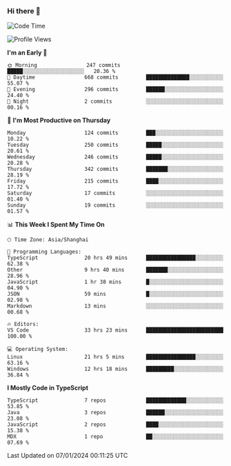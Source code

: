 ### Hi there 👋

<!--
**waynelwz/waynelwz** is a ✨ _special_ ✨ repository because its `README.md` (this file) appears on your GitHub profile.

Here are some ideas to get you started:

- 🔭 I’m currently working on ...
- 🌱 I’m currently learning ...
- 👯 I’m looking to collaborate on ...
- 🤔 I’m looking for help with ...
- 💬 Ask me about ...
- 📫 How to reach me: ...
- 😄 Pronouns: ...
- ⚡ Fun fact: ...
-->

<!--START_SECTION:waka-->
![Code Time](http://img.shields.io/badge/Code%20Time-2%2C299%20hrs%2032%20mins-blue)

![Profile Views](http://img.shields.io/badge/Profile%20Views-0-blue)

**I'm an Early 🐤** 

```text
🌞 Morning                247 commits         █████░░░░░░░░░░░░░░░░░░░░   20.36 % 
🌆 Daytime                668 commits         ██████████████░░░░░░░░░░░   55.07 % 
🌃 Evening                296 commits         ██████░░░░░░░░░░░░░░░░░░░   24.40 % 
🌙 Night                  2 commits           ░░░░░░░░░░░░░░░░░░░░░░░░░   00.16 % 
```
📅 **I'm Most Productive on Thursday** 

```text
Monday                   124 commits         ███░░░░░░░░░░░░░░░░░░░░░░   10.22 % 
Tuesday                  250 commits         █████░░░░░░░░░░░░░░░░░░░░   20.61 % 
Wednesday                246 commits         █████░░░░░░░░░░░░░░░░░░░░   20.28 % 
Thursday                 342 commits         ███████░░░░░░░░░░░░░░░░░░   28.19 % 
Friday                   215 commits         ████░░░░░░░░░░░░░░░░░░░░░   17.72 % 
Saturday                 17 commits          ░░░░░░░░░░░░░░░░░░░░░░░░░   01.40 % 
Sunday                   19 commits          ░░░░░░░░░░░░░░░░░░░░░░░░░   01.57 % 
```


📊 **This Week I Spent My Time On** 

```text
🕑︎ Time Zone: Asia/Shanghai

💬 Programming Languages: 
TypeScript               20 hrs 49 mins      ████████████████░░░░░░░░░   62.38 % 
Other                    9 hrs 40 mins       ███████░░░░░░░░░░░░░░░░░░   28.96 % 
JavaScript               1 hr 38 mins        █░░░░░░░░░░░░░░░░░░░░░░░░   04.90 % 
JSON                     59 mins             █░░░░░░░░░░░░░░░░░░░░░░░░   02.98 % 
Markdown                 13 mins             ░░░░░░░░░░░░░░░░░░░░░░░░░   00.68 % 

🔥 Editors: 
VS Code                  33 hrs 23 mins      █████████████████████████   100.00 % 

💻 Operating System: 
Linux                    21 hrs 5 mins       ████████████████░░░░░░░░░   63.16 % 
Windows                  12 hrs 18 mins      █████████░░░░░░░░░░░░░░░░   36.84 % 
```

**I Mostly Code in TypeScript** 

```text
TypeScript               7 repos             █████████████░░░░░░░░░░░░   53.85 % 
Java                     3 repos             ██████░░░░░░░░░░░░░░░░░░░   23.08 % 
JavaScript               2 repos             ████░░░░░░░░░░░░░░░░░░░░░   15.38 % 
MDX                      1 repo              ██░░░░░░░░░░░░░░░░░░░░░░░   07.69 % 
```




 Last Updated on 07/01/2024 00:11:25 UTC
<!--END_SECTION:waka-->
